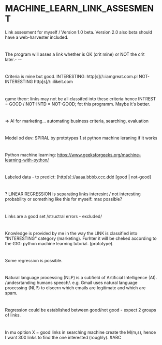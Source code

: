 # MACHINE_LEARN_LINK_ASSESMENT
Link assesment for myself / Version 1.0 beta.
Version 2.0 also beta should have a web-harvester included.
#
The program will asses a link whether is OK (crit mine) or NOT
the crit later.- --
#
Criteria is mine but good.
INTERESTING: http[s]//::iamgreat.com.pl
NOT-INTERESTING http[s]//::ilikeit.com
#
game theor: links may not be all classifed into these criteria hence INTREST = GOOD / NOT-INTD = NOT-GOOD; fot this programm. Maybe it's better.
#
=> AI for marketing... automating business criteria, searching, evaluation
#
Model od dev: SPIRAL by prototypes
1.st python machine leraning if it works
#
#
Python machine learning:
https://www.geeksforgeeks.org/machine-learning-with-python/
#
Labeled data - to predict:
[http[s]://aaaa.bbbb.ccc.ddd [good	 | not-good]
#

? LINEAR REGRESSION is separating links interesint / not interesting
probability or something like this for myself: max possible?

#
Links are a good set /structral errors - excluded/
#
Knowledge is provided by me in the way the LINK is classified into "INTERESTING" category (marketing).
Furhter it will be cheked according to the GfG: python machine learning tutorial. (prototype).
#
Some regression is possible.
#
Natural language processing (NLP) is a subfield of Artificial Intelligence (AI). /undesrtanding humans speech/.
e.g. Gmail uses natural language processing (NLP) to discern which emails are legitimate and which are spam.
#
Regression could be established between good/not good - expect 2 groups of links.
#
In mu opition X = good links in searching machine create the M(m,s), hence I want 300 links to find the one interested (roughly).
#ABC
